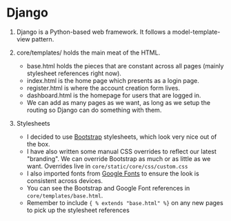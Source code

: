 # Django

1. Django is a Python-based web framework. It follows a model-template-view pattern.

2. core/templates/ holds the main meat of the HTML.
   - base.html holds the pieces that are constant across all pages (mainly stylesheet references right now).
   - index.html is the home page which presents as a login page.
   - register.html is where the account creation form lives.
   - dashboard.html is the homepage for users that are logged in.
   - We can add as many pages as we want, as long as we setup the routing so Django can do something with them.

3. Stylesheets
   - I decided to use [Bootstrap](https://github.com/twbs/bootstrap) stylesheets, which look very nice out of the box.
   - I have also written some manual CSS overrides to reflect our latest "branding". We can override Bootstrap as much or as little as we want. Overrides live in `core/static/core/css/custom.css`
   - I also imported fonts from [Google Fonts](https://fonts.google.com/) to ensure the look is consistent across devices.
   - You can see the Bootstrap and Google Font references in `core/templates/base.html`.
   - Remember to include `{ % extends "base.html" %}` on any new pages to pick up the stylesheet references
